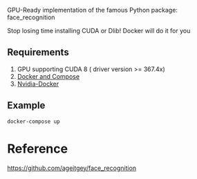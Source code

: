 GPU-Ready implementation of the famous Python package: face_recognition

Stop losing time installing CUDA or Dlib! Docker will do it for you

## Requirements
1. GPU supporting CUDA 8 ( driver version >= 367.4x)
2. [Docker and Compose](https://gist.github.com/enric1994/3b5c20ddb2b4033c4498b92a71d909da)
3. [Nvidia-Docker](https://github.com/NVIDIA/nvidia-docker)

## Example
`docker-compose up`

# Reference
https://github.com/ageitgey/face_recognition
